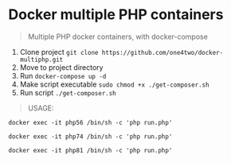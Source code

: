 # Docker multiple PHP containers
> Multiple PHP docker containers, with docker-compose

1. Clone project ```git clone https://github.com/one4two/docker-multiphp.git```
2. Move to project directory
3. Run ```docker-compose up -d```
4. Make script executable ```sudo chmod +x ./get-composer.sh```
5. Run script ```./get-composer.sh```

> USAGE:
  ```
  docker exec -it php56 /bin/sh -c 'php run.php'
  ```
  ```
  docker exec -it php74 /bin/sh -c 'php run.php'
  ```
  ```
  docker exec -it php81 /bin/sh -c 'php run.php'
  ```
